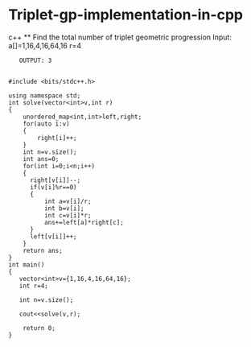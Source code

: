 # Triplet-gp-implementation-in-cpp
c++
** Find the total number of triplet geometric progression 
Input: a[]=1,16,4,16,64,16
       r=4
       
       OUTPUT: 3
       
```

#include <bits/stdc++.h>

using namespace std;
int solve(vector<int>v,int r)
{
    unordered_map<int,int>left,right;
    for(auto i:v)
    {
        right[i]++;
    }
    int n=v.size();
    int ans=0;
    for(int i=0;i<n;i++)
    {
      right[v[i]]--;
      if(v[i]%r==0)
      {
          int a=v[i]/r;
          int b=v[i];
          int c=v[i]*r;
          ans+=left[a]*right[c];
      }
      left[v[i]]++;
    }
    return ans;
}
int main()
{
   vector<int>v={1,16,4,16,64,16};
   int r=4;
   
   int n=v.size();
   
   cout<<solve(v,r);

    return 0;
}
       
